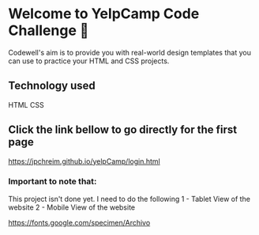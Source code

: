 
# Welcome to YelpCamp Code Challenge 👋

Codewell's aim is to provide you with real-world design templates that you can use to practice your HTML and CSS projects. 

## Technology used
HTML
CSS

## Click the link bellow to go directly for the first page
https://jpchreim.github.io/yelpCamp/login.html

### Important to note that:
This project isn't done yet. I need to do the following
1 - Tablet View of the website
2 - Mobile View of the website

https://fonts.google.com/specimen/Archivo   


